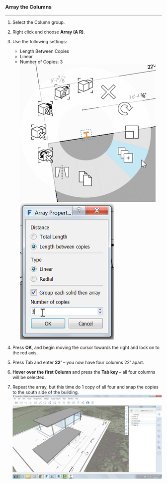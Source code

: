 ### Array the Columns
---
1. Select the Column group.

2. Right click and choose **Array (A R)**.

3. Use the following settings:
	- Length Between Copies
	- Linear
	- Number of Copies: 3
![](./images/2fd9793f-8306-496b-b323-b9b9e1d7e89a.png) ![](./images/0ef15b54-2b06-4443-823a-e58527e23858.png)

4. Press **OK**, and begin moving the cursor towards the right and lock on to the red axis.

5. Press Tab and enter **22'** – you now have four columns 22' apart.

6. **Hover over the first Column** and press the **Tab key** – all four columns will be selected.

7. Repeat the array, but this time do 1 copy of all four and snap the copies to the south side of the building. ![](./images/5582b957-9965-43ba-bfa0-8102b6892f28.png)